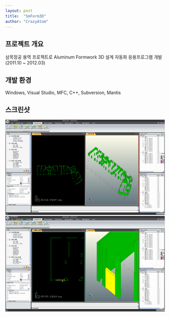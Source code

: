 ```yaml
---
layout: post
title:  "SmForm3D"
author: "CrazyAtom"
---
```


## 프로젝트 개요
삼목정공 용역 프로젝트로 Aluminum Formwork 3D 설계 자동화 응용프로그램 개발 (2011.10 ~ 2012.03)

## 개발 환경
Windows, Visual Studio, MFC, C++, Subversion, Mantis

## 스크린샷
![1](https://github.com/CrazyAtom/crazyatom.github.io/blob/master/_img/smform3d/1.png?raw=true)
![2](https://github.com/CrazyAtom/crazyatom.github.io/blob/master/_img/smform3d/2.png?raw=true)
